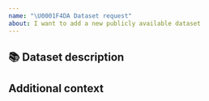 ```yaml
---
name: "\U0001F4DA Dataset request"
about: I want to add a new publicly available dataset
---
```


## 📚 Dataset description
<!-- A brief description of the dataset according to the provided template. -->

## Additional context
<!-- Add any other context or screenshots about the da request here. -->

